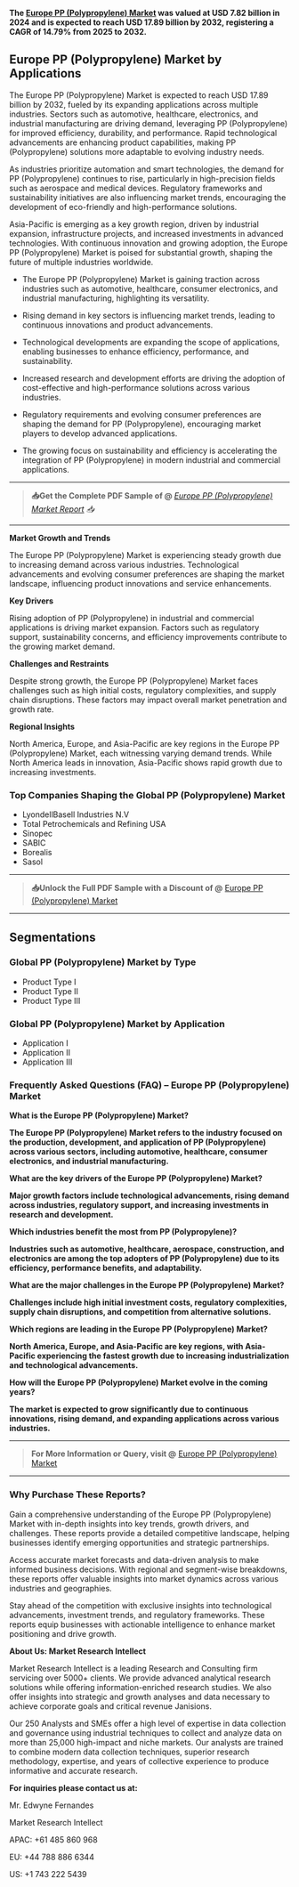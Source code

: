 <p><strong>The <a href="https://www.marketresearchintellect.com/download-sample/?rid=1068046&amp;utm_source=Pulse-April-Europe&amp;utm_medium=852">Europe PP (Polypropylene) Market</a> was valued at USD 7.82 billion in 2024 and is expected to reach USD 17.89 billion by 2032, registering a CAGR of 14.79% from 2025 to 2032.</strong></p><h2>Europe PP (Polypropylene) Market by Applications&nbsp;</h2><p><p>The Europe PP (Polypropylene) Market is expected to reach USD 17.89 billion by 2032, fueled by its expanding applications across multiple industries. Sectors such as automotive, healthcare, electronics, and industrial manufacturing are driving demand, leveraging PP (Polypropylene) for improved efficiency, durability, and performance. Rapid technological advancements are enhancing product capabilities, making PP (Polypropylene) solutions more adaptable to evolving industry needs.</p><p>As industries prioritize automation and smart technologies, the demand for PP (Polypropylene) continues to rise, particularly in high-precision fields such as aerospace and medical devices. Regulatory frameworks and sustainability initiatives are also influencing market trends, encouraging the development of eco-friendly and high-performance solutions.</p><p>Asia-Pacific is emerging as a key growth region, driven by industrial expansion, infrastructure projects, and increased investments in advanced technologies. With continuous innovation and growing adoption, the Europe PP (Polypropylene) Market is poised for substantial growth, shaping the future of multiple industries worldwide.</p></p><ul><li><p>The Europe PP (Polypropylene) Market is gaining traction across industries such as automotive, healthcare, consumer electronics, and industrial manufacturing, highlighting its versatility.</p></li><li><p>Rising demand in key sectors is influencing market trends, leading to continuous innovations and product advancements.</p></li><li><p>Technological developments are expanding the scope of applications, enabling businesses to enhance efficiency, performance, and sustainability.</p></li><li><p>Increased research and development efforts are driving the adoption of cost-effective and high-performance solutions across various industries.</p></li><li><p>Regulatory requirements and evolving consumer preferences are shaping the demand for PP (Polypropylene), encouraging market players to develop advanced applications.</p></li><li><p>The growing focus on sustainability and efficiency is accelerating the integration of PP (Polypropylene) in modern industrial and commercial applications.</p></li></ul><hr /><blockquote><p><strong><span class="font-[700]">📥Get the Complete PDF Sample of @ </span></strong><em><span class="font-[700]"><a href="https://www.marketresearchintellect.com/download-sample/?rid=1068046&amp;utm_source=Pulse-April-Europe&amp;utm_medium=852" target="_blank" data-tracking-control-name="article-ssr-frontend-pulse_little-text-block" data-tracking-will-navigate="" data-test-link="">Europe PP (Polypropylene) Market Report</a>&nbsp;📥</span></em></p></blockquote><hr /><p class="" data-start="77" data-end="360"><strong data-start="77" data-end="105">Market Growth and Trends</strong></p><p class="" data-start="77" data-end="360">The Europe PP (Polypropylene) Market is experiencing steady growth due to increasing demand across various industries. Technological advancements and evolving consumer preferences are shaping the market landscape, influencing product innovations and service enhancements.</p><p class="" data-start="362" data-end="606"><strong data-start="362" data-end="377">Key Drivers</strong></p><p class="" data-start="362" data-end="606">Rising adoption of PP (Polypropylene) in industrial and commercial applications is driving market expansion. Factors such as regulatory support, sustainability concerns, and efficiency improvements contribute to the growing market demand.</p><p class="" data-start="608" data-end="849"><strong data-start="608" data-end="637">Challenges and Restraints</strong></p><p class="" data-start="608" data-end="849">Despite strong growth, the Europe PP (Polypropylene) Market faces challenges such as high initial costs, regulatory complexities, and supply chain disruptions. These factors may impact overall market penetration and growth rate.</p><p class="" data-start="851" data-end="1095"><strong data-start="851" data-end="872">Regional Insights</strong></p><p class="" data-start="851" data-end="1095">North America, Europe, and Asia-Pacific are key regions in the Europe PP (Polypropylene) Market, each witnessing varying demand trends. While North America leads in innovation, Asia-Pacific shows rapid growth due to increasing investments.</p><p><h3>Top Companies Shaping the Global PP (Polypropylene) Market </h3><ul><li>LyondellBasell Industries N.V</li><li>Total Petrochemicals and Refining USA</li><li>Sinopec</li><li>SABIC</li><li>Borealis</li><li>Sasol</li></ul></p><hr /><blockquote><p><strong>📥Unlock the Full PDF Sample with a Discount of @</strong> <a href="https://www.marketresearchintellect.com/ask-for-discount/?rid=1068046&amp;utm_source=Pulse-April-Europe&amp;utm_medium=852">Europe PP (Polypropylene) Market</a></p></blockquote><hr /><p><h2>Segmentations</h2><h3>Global PP (Polypropylene) Market by Type</h3><ul><li>Product Type I</li><li>Product Type II</li><li>Product Type III</li></ul><h3>Global PP (Polypropylene) Market by Application</h3><ul><li>Application I</li><li>Application II</li><li>Application III</li></ul></p><h3><strong>Frequently Asked Questions (FAQ) &ndash; Europe PP (Polypropylene) Market</strong></h3><p><strong>What is the Europe PP (Polypropylene) Market?</strong></p><p><strong>The Europe PP (Polypropylene) Market refers to the industry focused on the production, development, and application of PP (Polypropylene) across various sectors, including automotive, healthcare, consumer electronics, and industrial manufacturing.</strong></p><p><strong>What are the key drivers of the Europe PP (Polypropylene) Market?</strong></p><p><strong>Major growth factors include technological advancements, rising demand across industries, regulatory support, and increasing investments in research and development.</strong></p><p><strong>Which industries benefit the most from PP (Polypropylene)?</strong></p><p><strong>Industries such as automotive, healthcare, aerospace, construction, and electronics are among the top adopters of PP (Polypropylene) due to its efficiency, performance benefits, and adaptability.</strong></p><p><strong>What are the major challenges in the Europe PP (Polypropylene) Market?</strong></p><p><strong>Challenges include high initial investment costs, regulatory complexities, supply chain disruptions, and competition from alternative solutions.</strong></p><p><strong>Which regions are leading in the Europe PP (Polypropylene) Market?</strong></p><p><strong>North America, Europe, and Asia-Pacific are key regions, with Asia-Pacific experiencing the fastest growth due to increasing industrialization and technological advancements.</strong></p><p><strong>How will the Europe PP (Polypropylene) Market evolve in the coming years?</strong></p><p><strong>The market is expected to grow significantly due to continuous innovations, rising demand, and expanding applications across various industries.</strong></p><hr /><blockquote><p><span class="font-[700]"><strong>For More Information or Query, visit&nbsp;@</strong>&nbsp;</span><span class="font-[700]"><a href="https://www.marketresearchintellect.com/product/pp-polypropylene-market/?utm_source=Linkedin&utm_medium=852" target="_blank" data-tracking-control-name="article-ssr-frontend-pulse_little-text-block" data-tracking-will-navigate="" data-test-link="">Europe PP (Polypropylene) Market</a></span></p></blockquote><hr /><h3><strong data-start="0" data-end="31">Why Purchase These Reports?</strong></h3><p class="" data-start="35" data-end="297">Gain a comprehensive understanding of the Europe PP (Polypropylene) Market with in-depth insights into key trends, growth drivers, and challenges. These reports provide a detailed competitive landscape, helping businesses identify emerging opportunities and strategic partnerships.</p><p class="" data-start="299" data-end="540">Access accurate market forecasts and data-driven analysis to make informed business decisions. With regional and segment-wise breakdowns, these reports offer valuable insights into market dynamics across various industries and geographies.</p><p class="" data-start="542" data-end="784">Stay ahead of the competition with exclusive insights into technological advancements, investment trends, and regulatory frameworks. These reports equip businesses with actionable intelligence to enhance market positioning and drive growth.</p><p><strong><span class="font-[700]">About Us: Market Research Intellect</span></strong></p><p><span class="">Market Research Intellect is a leading Research and Consulting firm servicing over 5000+ clients. We provide advanced analytical research solutions while offering information-enriched research studies.&nbsp;</span>We also offer insights into strategic and growth analyses and data necessary to achieve corporate goals and critical revenue Janisions.</p><p><span class="">Our 250 Analysts and SMEs offer a high level of expertise in data collection and governance using industrial techniques to collect and analyze data on more than 25,000 high-impact and niche markets. Our analysts are trained to combine modern data collection techniques, superior research methodology, expertise, and years of collective experience to produce informative and accurate research.</span></p><p><strong>For inquiries please contact us at:</strong></p><p>Mr. Edwyne Fernandes</p><p>Market Research Intellect</p><p>APAC: +61 485 860 968</p><p>EU: +44 788 886 6344</p><p>US: +1 743 222 5439</p>